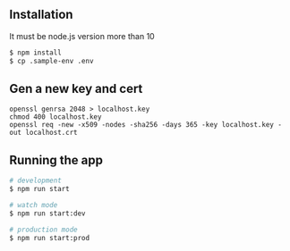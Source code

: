  
## Installation
It must be node.js version more than 10

```bash
$ npm install
$ cp .sample-env .env
```
## Gen a new key and cert
```
openssl genrsa 2048 > localhost.key
chmod 400 localhost.key
openssl req -new -x509 -nodes -sha256 -days 365 -key localhost.key -out localhost.crt
```

## Running the app

```bash
# development
$ npm run start

# watch mode
$ npm run start:dev

# production mode
$ npm run start:prod
```
 